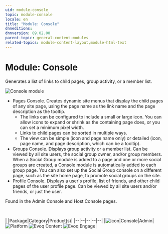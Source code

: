 ```yaml
---
uid: module-console
topic: module-console
locale: en
title: "Module: Console"
dnneditions: 
dnnversion: 09.02.00
parent-topic: general-content-modules
related-topics: module-content-layout,module-html-text
---
```


# Module: Console

Generates a list of links to child pages, group activity, or a member list.

  

![Console module](/images/scr-module-Console.png)

  

*   Pages Console. Creates dynamic site menus that display the child pages of any site page, using the page name as the link name and the page description as the tooltip.
    *   The links can be configured to include a small or large icon. You can allow icons to expand or shrink as the containing page does, or you can set a minimum pixel width.
    *   Links to child pages can be sorted in multiple ways.
    *   The view can be simple (icon and page name only) or detailed (icon, page name, and page description, which can be a tooltip).
*   Groups Console. Displays group activity or a member list. Can be viewed by all site users, the social group owner, and/or group members. When a Social Group module is added to a page and one or more social groups are created, a Console module is automatically added to each group page. You can also set up the Social Group console on a different page, such as the site home page, to promote social groups on the site.
*   Profile Console. Displays a user's profile, list of friends, and other child pages of the user profile page. Can be viewed by all site users and/or friends, or just the user.

Found in the Admin Console and Host Console pages.

 

|  |Package|Category|Product(s)|
|--|--|--|--|--|
|![icon](/images/ico-module-console.png)|Console|Admin|![Platform](/images/ico-dnn-platform.png) ![Evoq Content](/images/ico-evoq-content.png) ![Evoq Engage](/images/ico-evoq-engage.png)|